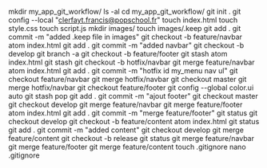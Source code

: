 mkdir my_app_git_workflow/
ls -al
cd my_app_git_workflow/
git init .
git config --local "clerfayt.francis@popschool.fr"
touch index.html
touch style.css
touch script.js
mkdir images/
touch images/.keep
git add .
git commit -m "added .keep file in images"
git checkout -b feature/navbar
atom index.html
git add .
git commit -m "added navbar"
git checkout -b develop
git branch -a
git checkout -b feature/footer
git stash
atom index.html
git stash
git checkout -b hotfix/navbar
git merge feature/navbar
atom index.html
git add .
git commit -m "hotfix id my_menu nav ul"
git checkout feature/navbar
git merge hotfix/navbar
git checkout master
git merge hotfix/navbar
git checkout feature/footer
git config --global color.ui auto
git stash pop
git add .
git commit -m "ajout footer"
git checkout master
git checkout develop
git merge feature/navbar
git merge feature/footer
atom index.html
git add .
git commit -m "merge feature/footer"
git status
git checkout develop
git checkout -b feature/content
atom index.html
git status
git add .
git commit -m "added content"
git checkout develop
git merge feature/content
git checkout -b release
git status
git merge feature/navbar
git merge feature/footer
git merge feature/content
touch .gitignore
nano .gitignore
